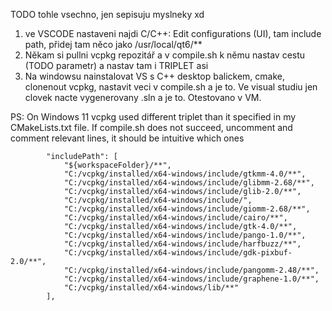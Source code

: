 TODO tohle vsechno, jen sepisuju myslneky xd

1. ve VSCODE nastaveni najdi C/C++: Edit configurations (UI), tam include path, přidej tam něco jako /usr/local/qt6/**
2. Někam si pullni vcpkg repozitář a v compile.sh k němu nastav cestu (TODO parametr) a nastav tam i TRIPLET asi
3. Na windowsu nainstalovat VS s C++ desktop balickem, cmake, clonenout vcpkg, nastavit veci v compile.sh a je to. 
Ve visual studiu jen clovek nacte vygenerovany .sln a je to. Otestovano v VM.

PS: On Windows 11 vcpkg used different triplet than it specified in my CMakeLists.txt file. If compile.sh does not succeed, uncomment and comment relevant lines, it should be intuitive which ones


            "includePath": [
                "${workspaceFolder}/**",
                "C:/vcpkg/installed/x64-windows/include/gtkmm-4.0/**",
                "C:/vcpkg/installed/x64-windows/include/glibmm-2.68/**",
                "C:/vcpkg/installed/x64-windows/include/glib-2.0/**",
                "C:/vcpkg/installed/x64-windows/include/",
                "C:/vcpkg/installed/x64-windows/include/giomm-2.68/**",
                "C:/vcpkg/installed/x64-windows/include/cairo/**",
                "C:/vcpkg/installed/x64-windows/include/gtk-4.0/**",
                "C:/vcpkg/installed/x64-windows/include/pango-1.0/**",
                "C:/vcpkg/installed/x64-windows/include/harfbuzz/**",
                "C:/vcpkg/installed/x64-windows/include/gdk-pixbuf-2.0/**",
                "C:/vcpkg/installed/x64-windows/include/pangomm-2.48/**",
                "C:/vcpkg/installed/x64-windows/include/graphene-1.0/**",
                "C:/vcpkg/installed/x64-windows/lib/**"
            ],
